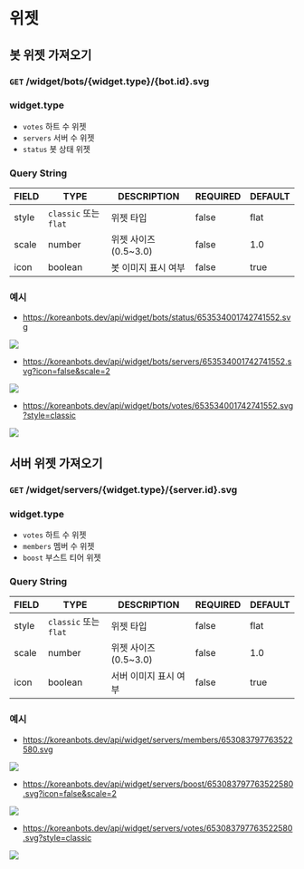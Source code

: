 # 위젯

## 봇 위젯 가져오기

### `GET` /widget/bots/{widget.type}/{bot.id}.svg

### widget.type
- `votes` 하트 수 위젯
- `servers` 서버 수 위젯
- `status` 봇 상태 위젯

### Query String

| FIELD | TYPE | DESCRIPTION | REQUIRED | DEFAULT |
|-------|------|-------------|----------|---------|
| style | `classic` 또는 `flat` | 위젯 타입 | false | flat |
| scale | number | 위젯 사이즈 (0.5~3.0) | false | 1.0 |
| icon | boolean | 봇 이미지 표시 여부 | false | true |

### 예시

<!-- v2 릴리즈시에 표시 URL 변경 -->

- https://koreanbots.dev/api/widget/bots/status/653534001742741552.svg

![](https://koreanbots.dev/api/widget/bots/status/653534001742741552.svg)

- https://koreanbots.dev/api/widget/bots/servers/653534001742741552.svg?icon=false&scale=2

![](https://koreanbots.dev/api/widget/bots/servers/653534001742741552.svg?icon=false&scale=2)

- https://koreanbots.dev/api/widget/bots/votes/653534001742741552.svg?style=classic

![](https://koreanbots.dev/api/widget/bots/votes/653534001742741552.svg?style=classic)


## 서버 위젯 가져오기


### `GET` /widget/servers/{widget.type}/{server.id}.svg

### widget.type
- `votes` 하트 수 위젯
- `members` 멤버 수 위젯
- `boost` 부스트 티어 위젯

### Query String

| FIELD | TYPE | DESCRIPTION | REQUIRED | DEFAULT |
|-------|------|-------------|----------|---------|
| style | `classic` 또는 `flat` | 위젯 타입 | false | flat |
| scale | number | 위젯 사이즈 (0.5~3.0) | false | 1.0 |
| icon | boolean | 서버 이미지 표시 여부 | false | true |

### 예시

- https://koreanbots.dev/api/widget/servers/members/653083797763522580.svg

![](https://koreanbots.dev/api/widget/servers/members/653083797763522580.svg)

- https://koreanbots.dev/api/widget/servers/boost/653083797763522580.svg?icon=false&scale=2

![](https://koreanbots.dev/api/widget/servers/boost/653083797763522580.svg?icon=false&scale=2)

- https://koreanbots.dev/api/widget/servers/votes/653083797763522580.svg?style=classic

![](https://koreanbots.dev/api/widget/servers/votes/653083797763522580.svg?style=classic)
